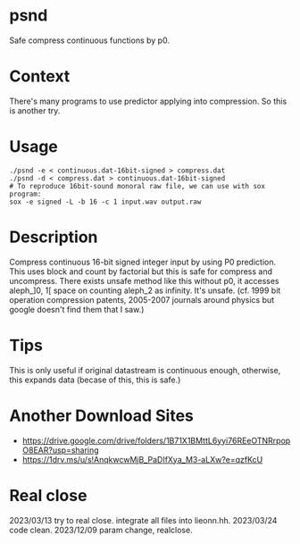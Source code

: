 # psnd
Safe compress continuous functions by p0.

# Context
There's many programs to use predictor applying into compression.
So this is another try.

# Usage
    ./psnd -e < continuous.dat-16bit-signed > compress.dat
    ./psnd -d < compress.dat > continuous.dat-16bit-signed
    # To reproduce 16bit-sound monoral raw file, we can use with sox program:
    sox -e signed -L -b 16 -c 1 input.wav output.raw

# Description
Compress continuous 16-bit signed integer input by using P0 prediction. This uses block and count by factorial but this is safe for compress and uncompress.
There exists unsafe method like this without p0, it accesses aleph_\]0, 1\[ space on counting aleph_2 as infinity. It's unsafe. (cf. 1999 bit operation compression patents, 2005-2007 journals around physics but google doesn't find them that I saw.)

# Tips
This is only useful if original datastream is continuous enough, otherwise, this expands data (becase of this, this is safe.)

# Another Download Sites      
* https://drive.google.com/drive/folders/1B71X1BMttL6yyi76REeOTNRrpopO8EAR?usp=sharing      
* https://1drv.ms/u/s!AnqkwcwMjB_PaDIfXya_M3-aLXw?e=qzfKcU

# Real close
2023/03/13 try to real close. integrate all files into lieonn.hh.
2023/03/24 code clean.
2023/12/09 param change, realclose.

